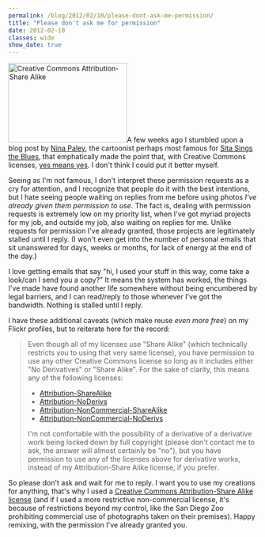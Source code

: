 ```yaml
---
permalink: /blog/2012/02/10/please-dont-ask-me-permission/
title: "Please don't ask me for permission"
date: 2012-02-10
classes: wide
show_date: true
---
```

<p><a href="http://www.flickr.com/photos/quinnanya/5582659213/" title="Creative Commons Attribution-Share Alike by quinn.anya, on Flickr"><img src="http://farm6.staticflickr.com/5028/5582659213_8c8e8aa8a3_m.jpg" class="alignright" width="240" height="160" alt="Creative Commons Attribution-Share Alike" /></a>A few weeks ago I stumbled upon a blog post by <a href="http://ninapaley.com">Nina Paley</a>, the cartoonist perhaps most famous for <a href="http://www.sitasingstheblues.com/">Sita Sings the Blues</a>, that emphatically made the point that, with Creative Commons licenses, <a href="http://blog.ninapaley.com/2011/04/20/yes-means-yes/">yes means yes</a>. I don't think I could put it better myself.</p>
<p>Seeing as I'm not famous, I don't interpret these permission requests as a cry for attention, and I recognize that people do it with the best intentions, but I hate seeing people waiting on replies from me before using photos <em>I've already given them permission to use</em>. The fact is, dealing with permission requests is extremely low on my priority list, when I've got myriad projects for my job, and outside my job, also waiting on replies for me. Unlike requests for permission I've already granted, those projects are legitimately stalled until I reply. (I won't even get into the number of personal emails that sit unanswered for days, weeks or months, for lack of energy at the end of the day.)</p>
<p>I love getting emails that say "hi, I used your stuff in this way, come take a look/can I send you a copy?" It means the system has worked, the things I've made have found another life somewhere without being encumbered by legal barriers, and I can read/reply to those whenever I've got the bandwidth. Nothing is stalled until I reply.</p>
<p>I have these additional caveats (which make reuse <em>even more free</em>) on my Flickr profiles, but to reiterate here for the record:</p>
<blockquote><p>
Even though all of my licenses use "Share Alike" (which technically restricts you to using that very same license), you have permission to use any other Creative Commons license so long as it includes either "No Derivatives" or "Share Alike". For the sake of clarity, this means any of the following licenses:</p>
<ul>
<li><a href="http://creativecommons.org/licenses/by-sa/3.0">Attribution-ShareAlike</a></li>
<li><a href="http://creativecommons.org/licenses/by-nd/3.0">Attribution-NoDerivs</a></li>
<li><a href="http://creativecommons.org/licenses/by-nc-sa/3.0">Attribution-NonCommercial-ShareAlike</a></li>
<li><a href="http://creativecommons.org/licenses/by-nc-nd/3.0">Attribution-NonCommercial-NoDerivs</a>
</li>
</ul>
<p>I'm not comfortable with the possibility of a derivative of a derivative work being locked down by full copyright (please don't contact me to ask, the answer will almost certainly be "no"), but you have permission to use any of the licenses above for derivative works, instead of my Attribution-Share Alike license, if you prefer.</p>
</blockquote>
<p>So please don't ask and wait for me to reply. I want you to use my creations for anything, that's why I used a <a href="http://creativecommons.org/licenses/by-sa/3.0/">Creative Commons Attribution-Share Alike license</a> (and if I used a more restrictive non-commercial license, it's because of restrictions beyond my control, like the San Diego Zoo prohibiting commercial use of photographs taken on their premises). Happy remixing, with the permission I've already granted you.</p>
